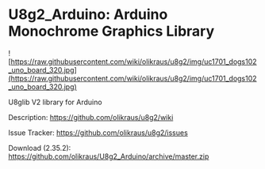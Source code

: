 # U8g2_Arduino: Arduino Monochrome Graphics Library

![https://raw.githubusercontent.com/wiki/olikraus/u8g2/img/uc1701_dogs102_uno_board_320.jpg](https://raw.githubusercontent.com/wiki/olikraus/u8g2/img/uc1701_dogs102_uno_board_320.jpg) 

U8glib V2 library for Arduino

Description: https://github.com/olikraus/u8g2/wiki

Issue Tracker: https://github.com/olikraus/u8g2/issues

Download (2.35.2): https://github.com/olikraus/U8g2_Arduino/archive/master.zip

